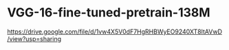 # VGG-16-fine-tuned-pretrain-138M
https://drive.google.com/file/d/1vw4X5V0dF7HgRHBWyEO9240XT8ItAVwD/view?usp=sharing
